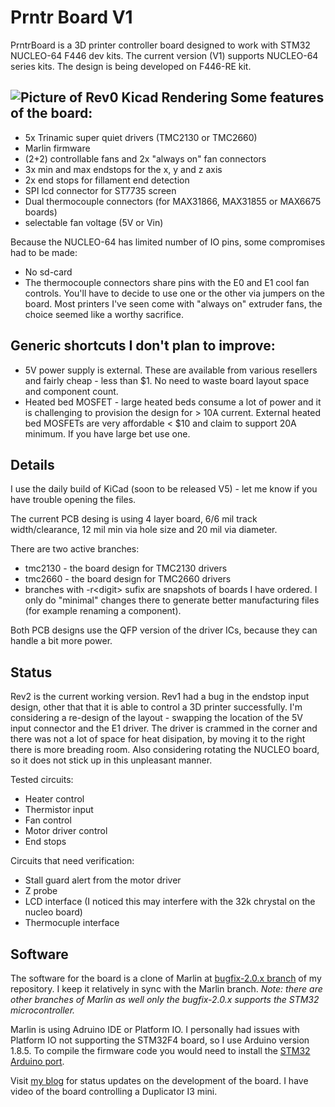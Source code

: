 Prntr Board V1
======================
PrntrBoard is a 3D printer controller board designed to work with STM32 NUCLEO-64 F446 dev kits. The current version (V1) supports NUCLEO-64 series kits. The design is being developed on F446-RE kit.

![Picture of Rev0 Kicad Rendering](Rev2_1.png)
Some features of the board:
-----
  + 5x Trinamic super quiet drivers (TMC2130 or TMC2660)
  + Marlin firmware
  + (2+2) controllable fans and 2x "always on" fan connectors
  + 3x min and max endstops for the x, y and z axis
  + 2x end stops for fillament end detection
  + SPI lcd connector for ST7735 screen
  + Dual thermocouple connectors (for MAX31866, MAX31855 or MAX6675 boards)
  + selectable fan voltage (5V or Vin)

Because the NUCLEO-64 has limited number of IO pins, some compromises had to be made:
  + No sd-card
  + The thermocouple connectors share pins with the E0 and E1 cool fan controls. You'll have to decide to use one or the other via jumpers on the board. Most printers I've seen come with "always on" extruder fans, the choice seemed like a worthy sacrifice.

Generic shortcuts I don't plan to improve:
------
  + 5V power supply is external. These are available from various resellers and fairly cheap - less than $1. No need to waste board layout space and component count.
  + Heated bed MOSFET - large heated beds consume a lot of power and it is challenging to provision the design for > 10A current. External heated bed MOSFETs are very affordable < $10 and claim to support 20A minimum. If you have large bet use one.

Details
------
I use the daily build of KiCad (soon to be released V5) - let me know if you have trouble opening the files.

The current PCB desing is using 4 layer board, 6/6 mil track width/clearance, 12 mil min via hole size and 20 mil via diameter.

There are two active branches:
  + tmc2130 - the board design for TMC2130 drivers
  + tmc2660 - the board design for TMC2660 drivers
  + branches with -r\<digit> sufix are snapshots of boards I have ordered. I only do "minimal" changes there to generate better manufacturing files (for example renaming a component).

Both PCB designs use the QFP version of the driver ICs, because they can handle a bit more power.

Status
------
Rev2 is the current working version. Rev1 had a bug in the endstop input design, other that that it is able to control a 3D printer successfully. I'm considering a re-design of the layout - swapping the location of the 5V input connector and the E1 driver. The driver is crammed in the corner and there was not a lot of space for heat disipation, by moving it to the right there is more breading room. Also considering rotating the NUCLEO board, so it does not stick up in this unpleasant manner.

Tested circuits:
  + Heater control
  + Thermistor input
  + Fan control
  + Motor driver control
  + End stops

Circuits that need verification:
  + Stall guard alert from the motor driver
  + Z probe
  + LCD interface (I noticed this may interfere with the 32k chrystal on the nucleo board)
  + Thermocuple interface

Software
------

The software for the board is a clone of Marlin at [bugfix-2.0.x branch](https://github.com/ghent360/Marlin/tree/bugfix-2.0.x/ "Github.com") of my repository. I keep it relatively in sync with the Marlin branch. *Note: there are other branches of Marlin as well only the bugfix-2.0.x supports the STM32 microcontroller.*

Marlin is using Adruino IDE or Platform IO. I personally had issues with Platform IO not supporting the STM32F4 board, so I use Arduino version 1.8.5. To compile the firmware code you would need to install the [STM32 Arduino port](https://github.com/stm32duino/Arduino_Core_STM32 "www.stm32duino.com").

Visit [my blog](http://blog.pcbxprt.com/) for status updates on the development of the board. I have video of the board controlling a Duplicator I3 mini.
